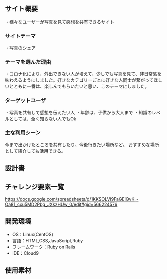# <photo>

## サイト概要
・様々なユーザーが写真を見て感想を共有できるサイト

### サイトテーマ
・写真のシェア

### テーマを選んだ理由
・コロナ化により、外出できない人が増えて、少しでも写真を見て、非日常感を味わえるようにしました。好きなカテゴリーごとに好きな人同士が繋がってほしいとともに一番は、楽しんでもらいたいと思い、このテーマにしました。

### ターゲットユーザ
・写真を共有して感想を伝えたい人
・年齢は、子供から大人まで
・知識のレベルとしては、全く知らない人でもOk

### 主な利用シーン
今まで出かけたところを共有したり、今後行きたい場所など。
おすすめな場所として紹介しても活用できる。
## 設計書


## チャレンジ要素一覧
https://docs.google.com/spreadsheets/d/1KKSOLVi9FaGElQvK_-Oa81_cxu5MD2Pbg_JXkzHUw_0/edit#gid=566224576

## 開発環境
- OS：Linux(CentOS)
- 言語：HTML,CSS,JavaScript,Ruby
- フレームワーク：Ruby on Rails
- IDE：Cloud9

## 使用素材
